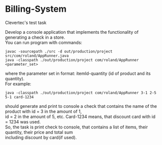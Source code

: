 # Billing-System
Clevertec's test task

Develop a console application that implements the functionality of generating a check in a store.<br />
You can run program with commands:

```
javac -sourcepath ./src -d out/production/project src/com/roland/AppRunner.java
java -classpath ./out/production/project com/roland/AppRunner <parameter_set>
```

where the parameter set in format: itemId-quantity (id of product and its quantity).<br />
For example:
```
java -classpath ./out/production/project com/roland/AppRunner 3-1 2-5 5-1 card-1234 
```
should generate and print to console a check that contains the name of the product with id = 3 
in the amount of 1,<br /> 
id = 2 in the amount of 5, etc. Card-1234 means, 
that discount card with id = 1234 was used.<br />
So, the task is print check to console, that contains a list of items, 
their quantity, their price and total sum<br />
including discount by card(if used).
